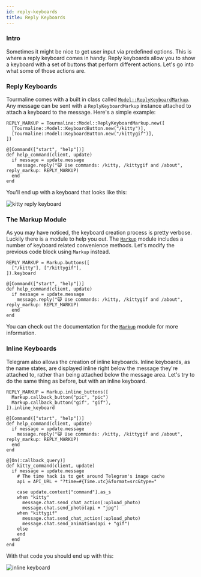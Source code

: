 ```yaml
---
id: reply-keyboards
title: Reply Keyboards
---
```


### Intro

Sometimes it might be nice to get user input via predefined options. This is where a reply keyboard comes in handy. Reply keyboards allow you to show a keyboard with a set of buttons that perform different actions. Let's go into what some of those actions are.

### Reply Keyboards

Tourmaline comes with a built in class called [`Model::ReplyKeyboardMarkup`](https://watzon.github.io/tourmaline/Tourmaline/Model/ReplyKeyboardMarkup.html). Any message can be sent with a `ReplyKeyboardMarkup` instance attached to attach a keyboard to the message. Here's a simple example:

```crystal
REPLY_MARKUP = Tourmaline::Model::ReplyKeyboardMarkup.new([
  [Tourmaline::Model::KeyboardButton.new("/kitty")],
  [Tourmaline::Model::KeyboardButton.new("/kittygif")],
])

@[Command(["start", "help"])]
def help_command(client, update)
  if message = update.message
    message.reply("😺 Use commands: /kitty, /kittygif and /about", reply_markup: REPLY_MARKUP)
  end
end
```

You'll end up with a keyboard that looks like this:

![kitty reply keyboard](https://i.imgur.com/AHfTaBv.png)

### The Markup Module

As you may have noticed, the keyboard creation process is pretty verbose. Luckily there is a module to help you out. The [`Markup`](https://watzon.github.io/tourmaline/Tourmaline/Markup.html) module includes a number of keyboard related convenience methods. Let's modify the previous code block using `Markup` instead.

```crystal
REPLY_MARKUP = Markup.buttons([
  ["/kitty"], ["/kittygif"],
]).keyboard

@[Command(["start", "help"])]
def help_command(client, update)
  if message = update.message
    message.reply("😺 Use commands: /kitty, /kittygif and /about", reply_markup: REPLY_MARKUP)
  end
end
```

You can check out the documentation for the [`Markup`](https://watzon.github.io/tourmaline/Tourmaline/Markup.html) module for more information.

### Inline Keyboards

Telegram also allows the creation of inline keyboards. Inline keyboards, as the name states, are displayed inline right below the message they're attached to, rather than being attached below the message area. Let's try to do the same thing as before, but with an inline keyboard.

```crystal
REPLY_MARKUP = Markup.inline_buttons([
  Markup.callback_button("pic", "pic")
  Markup.callback_button("gif", "gif"),
]).inline_keyboard

@[Command(["start", "help"])]
def help_command(client, update)
  if message = update.message
    message.reply("😺 Use commands: /kitty, /kittygif and /about", reply_markup: REPLY_MARKUP)
  end
end

@[On(:callback_query)]
def kitty_command(client, update)
  if message = update.message
    # The time hack is to get around Telegram's image cache
    api = API_URL + "?time=#{Time.utc}&format=src&type="

    case update.context["command"].as_s
    when "kitty"
      message.chat.send_chat_action(:upload_photo)
      message.chat.send_photo(api + "jpg")
    when "kittygif"
      message.chat.send_chat_action(:upload_photo)
      message.chat.send_animation(api + "gif")
    else
    end
  end
end
```

With that code you should end up with this:

![inline keyboard](https://i.imgur.com/UOTOSUO.png)